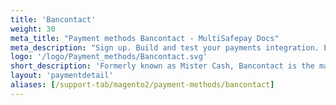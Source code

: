```yaml
---
title: 'Bancontact'
weight: 30
meta_title: "Payment methods Bancontact - MultiSafepay Docs"
meta_description: "Sign up. Build and test your payments integration. Explore our products and services. Use our API Reference, SDKs, and wrappers. Get support."
logo: '/logo/Payment_methods/Bancontact.svg'
short_description: 'Formerly known as Mister Cash, Bancontact is the market leader for online payments in Belgium.'
layout: 'paymentdetail'
aliases: [/support-tab/magento2/payment-methods/bancontact]
---
```

